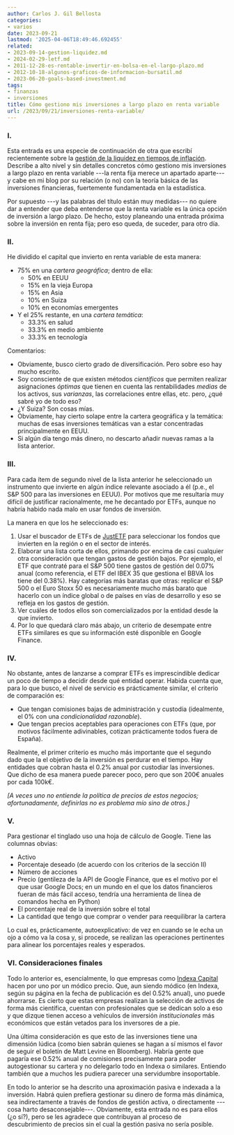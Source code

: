 ```yaml
---
author: Carlos J. Gil Bellosta
categories:
- varios
date: 2023-09-21
lastmod: '2025-04-06T18:49:46.692455'
related:
- 2023-09-14-gestion-liquidez.md
- 2024-02-29-letf.md
- 2011-12-28-es-rentable-invertir-en-bolsa-en-el-largo-plazo.md
- 2012-10-18-algunos-graficos-de-informacion-bursatil.md
- 2023-06-20-goals-based-investment.md
tags:
- finanzas
- inversiones
title: Cómo gestiono mis inversiones a largo plazo en renta variable
url: /2023/09/21/inversiones-renta-variable/
---
```


### I.

Esta entrada es una especie de continuación de otra que escribí recientemente sobre la
[gestión de la liquidez en tiempos de inflación](/2023/09/14/gestion-liquidez/).
Describe a alto nivel y sin detalles concretos cómo gestiono mis inversiones a largo plazo en renta variable ---la renta fija merece un apartado aparte--- y cabe en mi blog por su relación (o no) con la teoría básica de las inversiones financieras, fuertemente fundamentada en la estadística.

Por supuesto ---y las palabras del título están muy medidas--- no quiere dar a entender que deba entenderse que la renta variable es la única opción de inversión a largo plazo. De hecho, estoy planeando una entrada próxima sobre la inversión en renta fija; pero eso queda, de suceder, para otro día.

### II.

He dividido el capital que invierto en renta variable de esta manera:

* 75% en una _cartera geográfica_; dentro de ella:
    - 50% en EEUU
    - 15% en la vieja Europa
    - 15% en Asia
    - 10% en Suiza
    - 10% en economías emergentes
* Y el 25% restante, en una _cartera temática_:
    - 33.3% en salud
    - 33.3% en medio ambiente
    - 33.3% en tecnología

Comentarios:
- Obviamente, busco cierto grado de diversificación. Pero sobre eso hay mucho escrito.
- Soy consciente de que existen métodos _científicos_ que permiten realizar asignaciones _óptimas_ que tienen en cuenta las rentabilidades _medias_ de los activos, sus _varianzas_, las correlaciones entre ellas, etc. pero, ¿qué sabré yo de todo eso?
- ¿Y Suiza? Son cosas mías.
- Obviamente, hay cierto solape entre la cartera geográfica y la temática: muchas de esas inversiones temáticas van a estar concentradas principalmente en EEUU.
- Si algún día tengo más dinero, no descarto añadir nuevas ramas a la lista anterior.


### III.

Para cada ítem de segundo nivel de la lista anterior he seleccionado un instrumento que invierte en algún índice relevante asociado a él (p.e., el S&P 500 para las inversiones en EEUU). Por motivos que me resultaría muy difícil de justificar racionalmente, me he decantado por ETFs, aunque no habría habido nada malo en usar fondos de inversión.

La manera en que los he seleccionado es:

1. Usar el buscador de ETFs de [JustETF](https://www.justetf.com/es/) para seleccionar los fondos que invierten en la región o en el sector de interés.
1. Elaborar una lista corta de ellos, primando por encima de casi cualquier otra consideración que tengan gastos de gestión bajos. Por ejemplo, el ETF que contraté para el S&P 500 tiene gastos de gestión del 0.07% anual (como referencia, el ETF del IBEX 35 que gestiona el BBVA los tiene del 0.38%). Hay categorías más baratas que otras: replicar el S&P 500 o el Euro Stoxx 50 es necesariamente mucho más barato que hacerlo con un índice global o de países en vías de desarrollo y eso se refleja en los gastos de gestión.
1. Ver cuáles de todos ellos son comercializados por la entidad desde la que invierto.
1. Por lo que quedará claro más abajo, un criterio de desempate entre ETFs similares es que su información esté disponible en Google Finance.

### IV.

No obstante, antes de lanzarse a comprar ETFs es imprescindible dedicar un poco de tiempo a decidir desde qué entidad operar. Habida cuenta que, para lo que busco, el nivel de servicio es prácticamente similar, el criterio de comparación es:

* Que tengan comisiones bajas de administración y custodia (idealmente, el 0% con una _condicionalidad razonable_).
* Que tengan precios aceptables para operaciones con ETFs (que, por motivos fácilmente adivinables, cotizan prácticamente todos fuera de España).

Realmente, el primer criterio es mucho más importante que el segundo dado que la el objetivo de la inversión es perdurar en el tiempo. Hay entidades que cobran hasta el 0.2% anual por custodiar las inversiones. Que dicho de esa manera puede parecer poco, pero que son 200€ anuales por cada 100k€.

_[A veces uno no entiende la política de precios de estos negocios; afortunadamente, definirlas no es problema mío sino de otros.]_

### V.

Para gestionar el tinglado uso una hoja de cálculo de Google. Tiene las columnas obvias:
* Activo
* Porcentaje deseado (de acuerdo con los criterios de la sección II)
* Número de acciones
* Precio (gentileza de la API de Google Finance, que es el motivo por el que usar Google Docs; en un mundo en el que los datos financieros fueran de más fácil acceso, tendría una herramienta de línea de comandos hecha en Python)
* El porcentaje real de la inversión sobre el total
* La cantidad que tengo que comprar o vender para reequilibrar la cartera

Lo cual es, prácticamente, autoexplicativo: de vez en cuando se le echa un ojo a cómo va la cosa y, si procede, se realizan las operaciones pertinentes para alinear los porcentajes reales y esperados.

### VI. Consideraciones finales

Todo lo anterior es, esencialmente, lo que empresas como
[Indexa Capital](https://indexacapital.com/es/esp/)
hacen por uno por un módico precio. Que, aun siendo módico (en Indexa, según su página en la fecha de publicación es del 0.52% anual), uno puede ahorrarse. Es cierto que estas empresas realizan la selección de activos de forma más científica, cuentan con profesionales que se dedican solo a eso y que dizque tienen acceso a vehículos de inversión _institucionales_ más económicos que están vetados para los inversores de a pie.

Una última consideración es que esto de las inversiones tiene una dimensión lúdica (como bien sabrán quienes se hagan a sí mismos el favor de seguir el boletín de Matt Levine en Bloomberg). Habría gente que pagaría ese 0.52% anual de comisiones precisamente para poder autogestionar su cartera y no delegarlo todo en Indexa o similares. Entiendo también que a muchos les pudiera parecer una servidumbre insoportable.

En todo lo anterior se ha descrito una aproximación pasiva e indexada a la inversión. Habrá quien prefiera gestionar su dinero de forma más dinámica, sea indirectamente a través de fondos de gestión activa, o directamente ---cosa harto desaconsejable---. Obviamente, esta entrada no es para ellos (¿o sí?), pero se les agradece que contribuyan al proceso de descubrimiento de precios sin el cual la gestión pasiva no sería posible.